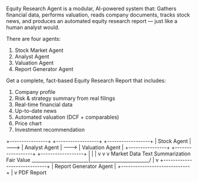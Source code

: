 Equity Research Agent is a modular, AI-powered system that: Gathers financial data, performs valuation, reads company documents, tracks stock news, and produces an automated equity research report — just like a human analyst would.

There are four agents:
1. Stock Market Agent
2. Analyst Agent
3. Valuation Agent
4. Report Generator Agent

Get a complete, fact-based Equity Research Report that includes:
1. Company profile
2. Risk & strategy summary from real filings
3. Real-time financial data
4. Up-to-date news
5. Automated valuation (DCF + comparables)
6. Price chart
7. Investment recommendation

+----------------+      +------------------+      +------------------+
|  Stock Agent   | ---> |  Analyst Agent   | ---> |  Valuation Agent |
+----------------+      +------------------+      +------------------+
        |                        |                        |
        v                        v                        v
   Market Data             Text Summarization         Fair Value
        \________________________|_________________________/
                                 |
                                 v
                   +-----------------------------+
                   |    Report Generator Agent   |
                   +-----------------------------+
                                 |
                                 v
                            PDF Report
